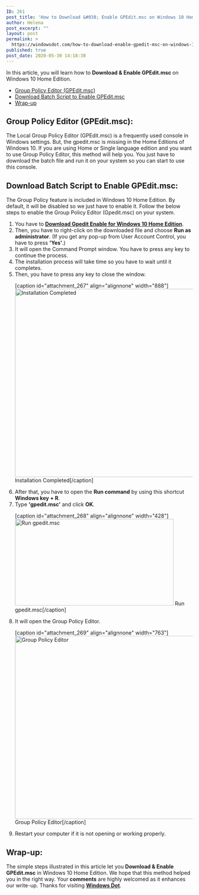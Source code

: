 ```yaml
---
ID: 261
post_title: 'How to Download &#038; Enable GPEdit.msc on Windows 10 Home Edition?'
author: Helena
post_excerpt: ""
layout: post
permalink: >
  https://windowsdot.com/how-to-download-enable-gpedit-msc-on-windows-10-home-edition/
published: true
post_date: 2020-05-30 14:18:38
---
```

In this article, you will learn how to <strong>Download &amp; Enable GPEdit.msc </strong>on Windows 10 Home Edition.
<ul class="toc">
 	<li><a href="#1">Group Policy Editor (GPEdit.msc)</a></li>
 	<li><a href="#2">Download Batch Script to Enable GPEdit.msc</a></li>
 	<li><a href="#3">Wrap-up</a></li>
</ul>
<h2 id="1">Group Policy Editor (GPEdit.msc):</h2>
The Local Group Policy Editor (GPEdit.msc) is a frequently used console in Windows settings. But, the gpedit.msc is missing in the Home Editions of Windows 10. If you are using Home or Single language edition and you want to use Group Policy Editor, this method will help you. You just have to download the batch file and run it on your system so you can start to use this console.
<h2 id="2">Download Batch Script to Enable GPEdit.msc:</h2>
The Group Policy feature is included in Windows 10 Home Edition. By default, it will be disabled so we just have to enable it. Follow the below steps to enable the Group Policy Editor (Gpedit.msc) on your system.
<ol>
 	<li>You have to <a href="https://drive.google.com/file/d/1NkfZV43-M4Vpu_0opSYZpaRISIEhm4gU/view?usp=sharing"><strong>Download Gpedit Enable for Windows 10 Home Edition</strong></a>.</li>
 	<li>Then, you have to right-click on the downloaded file and choose <strong>Run as administrator</strong>. (If you get any pop-up from User Account Control, you have to press <strong>'Yes'</strong>.)</li>
 	<li>It will open the Command Prompt window. You have to press any key to continue the process.</li>
 	<li>The installation process will take time so you have to wait until it completes.</li>
 	<li>Then, you have to press any key to close the window.

[caption id="attachment_267" align="alignnone" width="888"]<img class="size-full wp-image-267" src="https://windowsdot.com/wp-content/uploads/2020/05/gp1.png" alt="Installation Completed" width="888" height="509" /> Installation Completed[/caption]</li>
 	<li>After that, you have to open the <strong>Run command</strong> by using this shortcut <strong>Windows key + R</strong>.</li>
 	<li>Type <strong>'gpedit.msc'</strong> and click <strong>OK</strong>.

[caption id="attachment_268" align="alignnone" width="428"]<img class="size-full wp-image-268" src="https://windowsdot.com/wp-content/uploads/2020/05/gp2.png" alt="Run gpedit.msc" width="428" height="234" /> Run gpedit.msc[/caption]</li>
 	<li>It will open the Group Policy Editor.

[caption id="attachment_269" align="alignnone" width="763"]<img class="size-full wp-image-269" src="https://windowsdot.com/wp-content/uploads/2020/05/gp3.png" alt="Group Policy Editor" width="763" height="495" /> Group Policy Editor[/caption]</li>
 	<li>Restart your computer if it is not opening or working properly.</li>
</ol>
<h2 id="3">Wrap-up:</h2>
The simple steps illustrated in this article let you <strong>Download &amp; Enable GPEdit.msc</strong> in Windows 10 Home Edition. We hope that this method helped you in the right way. Your <strong>comments</strong> are highly welcomed as it enhances our write-up. Thanks for visiting <a href="https://windowsdot.com/"><strong>Windows Dot</strong></a>.
